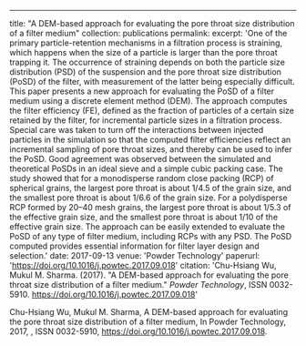 ---
title: "A DEM-based approach for evaluating the pore throat size distribution of a filter medium"
collection: publications
permalink: 
excerpt: 'One of the primary particle-retention mechanisms in a filtration process is straining, which happens when the size of a particle is larger than the pore throat trapping it. The occurrence of straining depends on both the particle size distribution (PSD) of the suspension and the pore throat size distribution (PoSD) of the filter, with measurement of the latter being especially difficult. This paper presents a new approach for evaluating the PoSD of a filter medium using a discrete element method (DEM). The approach computes the filter efficiency (FE), defined as the fraction of particles of a certain size retained by the filter, for incremental particle sizes in a filtration process. Special care was taken to turn off the interactions between injected particles in the simulation so that the computed filter efficiencies reflect an incremental sampling of pore throat sizes, and thereby can be used to infer the PoSD. Good agreement was observed between the simulated and theoretical PoSDs in an ideal sieve and a simple cubic packing case. The study showed that for a monodisperse random close packing (RCP) of spherical grains, the largest pore throat is about 1/4.5 of the grain size, and the smallest pore throat is about 1/6.6 of the grain size. For a polydisperse RCP formed by 20–40 mesh grains, the largest pore throat is about 1/5.3 of the effective grain size, and the smallest pore throat is about 1/10 of the effective grain size. The approach can be easily extended to evaluate the PoSD of any type of filter medium, including RCPs with any PSD. The PoSD computed provides essential information for filter layer design and selection.'
date: 2017-09-13
venue: 'Powder Technology'
paperurl: 'https://doi.org/10.1016/j.powtec.2017.09.018'
citation: 'Chu-Hsiang Wu, Mukul M. Sharma. (2017). &quot;A DEM-based approach for evaluating the pore throat size distribution of a filter medium.&quot; <i>Powder Technology</i>, ISSN 0032-5910. https://doi.org/10.1016/j.powtec.2017.09.018'


Chu-Hsiang Wu, Mukul M. Sharma, A DEM-based approach for evaluating the pore throat size distribution of a filter medium, In Powder Technology, 2017, , ISSN 0032-5910, https://doi.org/10.1016/j.powtec.2017.09.018.
